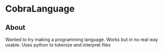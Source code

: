 # CobraLanguage

## About
Wanted to try making a programming language. Works but in no real way usable. Uses python to tokenize and interpret files
